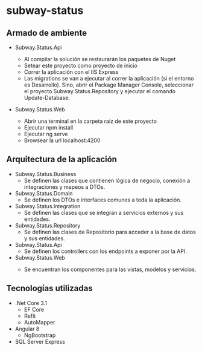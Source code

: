 
# subway-status

## Armado de ambiente
- Subway.Status.Api
	- Al compilar la solución se restaurarán los paquetes de Nuget
	- Setear este proyecto como proyecto de inicio
	- Correr la aplicación con el IIS Express
	- Las migrations se van a ejecutar al correr la aplicación (si el entorno es Desarrollo). Sino, abrir el Package Manager Console, seleccionar el proyecto Subway.Status.Repository y ejecutar el comando Update-Database.
	
- <span>Subway.Status.Web<span>
	- Abrir una terminal en la carpeta raíz de este proyecto
	- Ejecutar npm install
	- Ejecutar ng serve
	- Browsear la url localhost:4200

## Arquitectura de la aplicación
- Subway.Status.Business
	- Se definen las clases que contienen lógica de negocio, conexión a integraciones y mapeos a DTOs.
- Subway.Status.Domain
	- Se definen los DTOs e interfaces comunes a toda la aplicación.
- Subway.Status.Integration
	- Se definen las clases que se integran a servicios externos y sus entidades.
- Subway.Status.Repository
	- Se definen las clases de Repositorio para acceder a la base de datos y sus entidades.
- Subway.Status.Api
	- Se definen los controllers con los endpoints a exponer por la API.
- <span>Subway.Status.Web<span>
	- Se encuentran los componentes para las vistas, modelos y servicios.

## Tecnologías utilizadas
- .Net Core 3.1
	- EF Core
	- Refit
	- AutoMapper
- Angular 8
	- NgBootstrap
- SQL Server Express